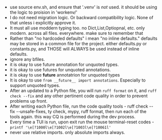 <!--
STALE DOCUMENTATION - MOVED 2025-10-19
This file was moved to stale/ because it referenced non-existent setup files (env.sh)
and conflicted with the actual development environment setup.

The project uses standard Python virtual environment with uv:
- Create: uv venv
- Activate: source .venv/bin/activate (or workenv/provide-foundation_darwin_arm64/bin/activate)
- Install: uv sync

See the main CLAUDE.md file in the project root for current instructions.
-->

- use source env.sh, and ensure that '.venv' is *not* used. it should be using the logic to proision in 'workenv/'
- I do not need migration logic. Or backward compatibility logic. None of that unless i explicitly approve it.
- It must all use moddern typing too. no Dict,List,Optiopnal, etc. only modern. across all files. everywhere. make sure to remember that
- Rather than "no hardcoded defaults" i mean "no inline defaults." defaults may be stored in a common file for the project. either defaults.py or constants.py, and THOSE will ALWAYS be used instead of inline defaults.
- ignore any bfiles.
- it is okay to use future annotation for unquoted types.
- it is okay to use futures for unquoted annotations.
- it is okay to use __future__ annotatrion for unquoted types
- It is okay to use `from __future__ import annotations`. Especially to support unquoted types.
- After an updated to a Python file, you will run `ruff format` on it, and `ruff check --fix` and any other pertinent code quality in order to prevent problems up front.
- After writing each Python file, run the code quality tools - ruff check --fix --unsafe-fixes, ty check, mypy, ruff format, then run each of the tools again. this way CQ is performed during the dev process.
- Every time a TUI is run, upon exit run the mouse terminal-reset codes - `printf '\e[?1000l\e[?1002l\e[?1003l\e[?10061l'`
- never use relative imports. only absolute imports always.